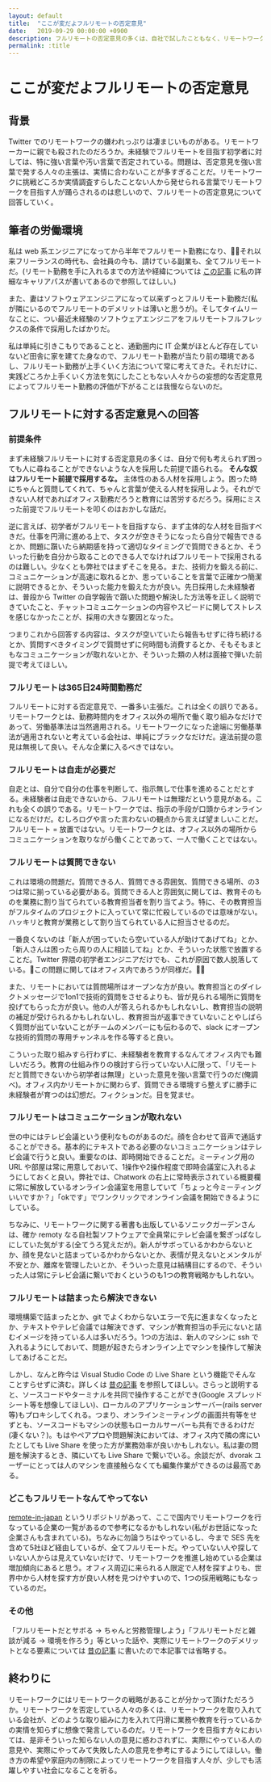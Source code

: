 ```yaml
---
layout: default
title:  "ここが変だよフルリモートの否定意見"
date:   2019-09-29 00:00:00 +0900
description: フルリモートの否定意見の多くは、自社で試したこともなく、リモートワークが上手くいく方法について考えたこともない人々から発信されるので参考にならないという話
permalink: :title
---
```


# ここが変だよフルリモートの否定意見

## 背景

Twitter でのリモートワークの嫌われっぷりは凄まじいものがある。リモートワーカーに親でも殺されたのだろうか。未経験でフルリモートを目指す初学者に対しては、特に強い言葉や汚い言葉で否定されている。問題は、否定意見を強い言葉で発する人々の主張は、実情に合わないことが多すぎることだ。リモートワークに挑戦どころか実情調査すらしたことない人から発せられる言葉でリモートワークを目指す人が踊らされるのは悲しいので、フルリモートの否定意見について回答していく。

## 筆者の労働環境

私は web 系エンジニアになってから半年でフルリモート勤務になり、それ以来フリーランスの時代も、会社員の今も、請けている副業も、全てフルリモートだ。(リモート勤務を手に入れるまでの方法や経緯については [この記事](https://ogihara-ryo.github.io/career-path) に私の詳細なキャリアパスが書いてあるので参照してほしい。)

また、妻はソフトウェアエンジニアになって以来ずっとフルリモート勤務だ(私が隣にいるのでフルリモートのデメリットは薄いと思うが)。そしてタイムリーなことに、つい最近未経験のソフトウェアエンジニアをフルリモートフルフレックスの条件で採用したばかりだ。

私は単純に引きこもりであることと、通勤圏内に IT 企業がほとんど存在していないど田舎に家を建てた身なので、フルリモート勤務が当たり前の環境であるし、フルリモート勤務が上手くいく方法について常に考えてきた。それだけに、実践どころか上手くいく方法を気にしたこともない人々からの妄想的な否定意見によってフルリモート勤務の評価が下がることは我慢ならないのだ。

## フルリモートに対する否定意見への回答

### 前提条件

まず未経験フルリモートに対する否定意見の多くは、自分で何も考えられず困っても人に尋ねることができないような人を採用した前提で語られる。 **そんな奴はフルリモート前提で採用するな。** 主体性のある人材を採用しよう。困った時にちゃんと質問してくれて、ちゃんと言葉が使える人材を採用しよう。それができない人材であればオフィス勤務だろうと教育には苦労するだろう。採用にミスった前提でフルリモートを叩くのはおかしな話だ。

逆に言えば、初学者がフルリモートを目指すなら、まず主体的な人材を目指すべきだ。仕事を円滑に進める上で、タスクが空きそうになったら自分で報告できるとか、問題に躓いたら納期感を持って適切なタイミングで質問できるとか、そういった行動を自分から取ることのできる人でなければフルリモートで採用されるのは難しい。少なくとも弊社ではまずそこを見る。また、技術力を鍛える前に、コミュニケーションが高速に取れるとか、思っていることを言葉で正確かつ簡潔に説明できるとか、そういった能力を鍛えた方が良い。先日採用した未経験者は、普段から Twitter の自学報告で躓いた問題や解決した方法等を正しく説明できていたこと、チャットコミュニケーションの内容やスピードに関してストレスを感じなかったことが、採用の大きな要因となった。

つまりこれから回答する内容は、タスクが空いていたら報告もせずに待ち続けるとか、質問すべきタイミングで質問せずに何時間も消費するとか、そもそもまともなコミュニケーションが取れないとか、そういった類の人材は面接で弾いた前提で考えてほしい。

### フルリモートは365日24時間勤務だ

フルリモートに対する否定意見で、一番多い主張だ。これは全くの誤りである。リモートワークとは、勤務時間内をオフィス以外の場所で働く取り組みなだけであって、労働基準法は当然適用される。リモートワークになった途端に労働基準法が適用されないと考えている会社は、単純にブラックなだけだ。違法前提の意見は無視して良い。そんな企業に入るべきではない。

### フルリモートは自走が必要だ

自走とは、自分で自分の仕事を判断して、指示無しで仕事を進めることだとする。未経験者は自走できないから、フルリモートは無理だという意見がある。これも全くの誤りである。リモートワークでは、指示の手段が口頭からオンラインになるだけだ。むしろログや言った言わないの観点から言えば望ましいことだ。フルリモート = 放置ではない。リモートワークとは、オフィス以外の場所からコミュニケーションを取りながら働くことであって、一人で働くことではない。

### フルリモートは質問できない

これは環境の問題だ。質問できる人、質問できる雰囲気、質問できる場所、の3つは常に揃っている必要がある。質問できる人と雰囲気に関しては、教育そのものを業務に割り当てられている教育担当者を割り当てよう。特に、その教育担当がフルタイムのプロジェクトに入っていて常に忙殺しているのでは意味がない。ハッキリと教育が業務として割り当てられている人に担当させるのだ。

一番良くないのは「新人が困っていたら空いている人が助けてあげてね」とか、「新人さんは困ったら周りの人に相談してね」とか、そういった状態で放置することだ。Twitter 界隈の初学者エンジニアだけでも、これが原因で数人脱落している。この問題に関してはオフィス内であろうが同様だ。

また、リモートにおいては質問場所はオープンな方が良い。教育担当とのダイレクトメッセージで1on1で技術的質問をさせるよりも、皆が見られる場所に質問を投げてもらった方が良い。他の人が答えられるかもしれないし、教育担当の説明の補足が受けられるかもしれないし、教育担当が返事できていないことやしばらく質問が出ていないことがチームのメンバーにも伝わるので、slack にオープンな技術的質問の専用チャンネルを作る等すると良い。

こういった取り組みすら行わずに、未経験者を教育するなんてオフィス内でも難しいだろう。教育の仕組み作りの検討すら行っていない人に限って、「リモートだと質問できないから初学者は無理」といった意見を強い言葉で行うのだ(俺調べ)。オフィス内かリモートかに関わらず、質問できる環境すら整えずに勝手に未経験者が育つのは幻想だ。フィクションだ。目を覚ませ。

### フルリモートはコミュニケーションが取れない

世の中にはテレビ会議という便利なものがあるのだ。顔を合わせて音声で通話することができる。基本的にテキストである必要のないコミュニケーションはテレビ会議で行うと良い。重要なのは、即時開始できることだ。ミーティング用の URL や部屋は常に用意しておいて、1操作や2操作程度で即時会議室に入れるようにしておくと良い。弊社では、Chatwork の右上に常時表示されている概要欄に常に解放しているオンライン会議室を用意していて「ちょっと今ミーティングいいですか？」「okです」でワンクリックでオンライン会議を開始できるようにしている。

ちなみに、リモートワークに関する著書も出版しているソニックガーデンさんは、確か remoty なる自社製ソフトウェアで全員常にテレビ会議を繋ぎっぱなしにしていた気がする(全てうろ覚えだが)。新人がサボっているかわからないとか、顔を見ないと詰まっているかわからないとか、表情が見えないとメンタルが不安とか、離席を管理したいとか、そういった意見は結構目にするので、そういった人は常にテレビ会議に繋いでおくというのも1つの教育戦略かもしれない。

### フルリモートは詰まったら解決できない

環境構築で詰まったとか、git でよくわからないエラーで先に進まなくなったとか、テキストやテレビ会議では解決できず、マシンが教育担当の手元にないと詰むイメージを持っている人は多いだろう。1つの方法は、新人のマシンに ssh で入れるようにしておいて、問題が起きたらオンライン上でマシンを操作して解決してあげることだ。

しかし、なんと昨今は Visual Studio Code の Live Share という機能でそんなことすらせずに済む。詳しくは [昔の記事](https://ogihara-ryo.github.io/vscode-live-share) を参照してほしい。さらっと説明すると、ソースコードやターミナルを共同で操作することができ(Google スプレッドシート等を想像してほしい)、ローカルのアプリケーションサーバー(rails server 等)もプロキシしてくれる。つまり、オンラインミーティングの画面共有等をせずとも、ソースコードもマシンの状態もローカルサーバーも共有できるわけだ(凄くない？)。もはやペアプロや問題解決においては、オフィス内で隣の席にいたとしても Live Share を使った方が業務効率が良いかもしれない。私は妻の問題を解決するとき、隣にいても Live Share で繋いでいる。余談だが、dvorak ユーザーにとっては人のマシンを直接触らなくても編集作業ができるのは最高である。

### どこもフルリモートなんてやってない

[remote-in-japan](https://github.com/uiur/remote-in-japan) というリポジトリがあって、ここで国内でリモートワークを行なっている企業の一覧があるので参考になるかもしれない(私がお世話になった企業さんも含まれている)。ちなみに勿論うちはやっているし、今まで SES 先を含めて5社ほど経由しているが、全てフルリモートだ。やっていない人や探していない人からは見えていないだけで、リモートワークを推進し始めている企業は増加傾向にあると思う。オフィス周辺に来られる人限定で人材を探すよりも、世界中から人材を探す方が良い人材を見つけやすいので、1つの採用戦略にもなっているのだ。

### その他

「フルリモートだとサボる -> ちゃんと労務管理しよう」「フルリモートだと雑談が減る -> 環境を作ろう」等といった話や、実際にリモートワークのデメリットとなる要素については [昔の記事](https://ogihara-ryo.github.io/remote-work) に書いたので本記事では省略する。


## 終わりに

リモートワークにはリモートワークの戦略があることが分かって頂けただろうか。リモートワークを否定している人々の多くは、リモートワークを取り入れている会社が、どのような取り組みに力を入れて円滑に業務や教育を行っているかの実情を知らずに想像で発言しているのだ。リモートワークを目指す方々においては、是非そういった知らない人の意見に惑わされずに、実際にやっている人の意見や、実際にやってみて失敗した人の意見を参考にするようにしてほしい。働き方の希望や家庭内の制限によってリモートワークを目指す人々が、少しでも活躍しやすい社会になることを祈る。
